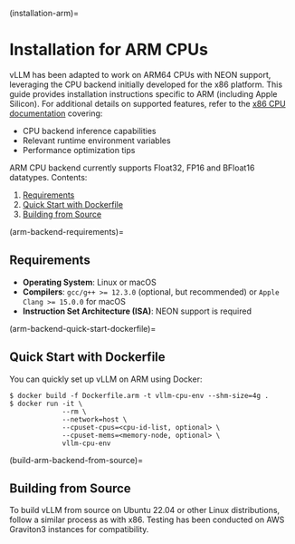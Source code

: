(installation-arm)=

# Installation for ARM CPUs

vLLM has been adapted to work on ARM64 CPUs with NEON support, leveraging the CPU backend initially developed for the x86 platform. This guide provides installation instructions specific to ARM (including Apple Silicon). For additional details on supported features, refer to the [x86 CPU documentation](#installation-x86) covering:

- CPU backend inference capabilities
- Relevant runtime environment variables
- Performance optimization tips

ARM CPU backend currently supports Float32, FP16 and BFloat16 datatypes.
Contents:

1. [Requirements](#arm-backend-requirements)
2. [Quick Start with Dockerfile](#arm-backend-quick-start-dockerfile)
3. [Building from Source](#build-arm-backend-from-source)

(arm-backend-requirements)=

## Requirements

- **Operating System**: Linux or macOS
- **Compilers**: `gcc/g++ >= 12.3.0` (optional, but recommended) or `Apple Clang >= 15.0.0` for macOS
- **Instruction Set Architecture (ISA)**: NEON support is required

(arm-backend-quick-start-dockerfile)=

## Quick Start with Dockerfile

You can quickly set up vLLM on ARM using Docker:

```console
$ docker build -f Dockerfile.arm -t vllm-cpu-env --shm-size=4g .
$ docker run -it \
             --rm \
             --network=host \
             --cpuset-cpus=<cpu-id-list, optional> \
             --cpuset-mems=<memory-node, optional> \
             vllm-cpu-env
```

(build-arm-backend-from-source)=

## Building from Source

To build vLLM from source on Ubuntu 22.04 or other Linux distributions, follow a similar process as with x86. Testing has been conducted on AWS Graviton3 instances for compatibility.
